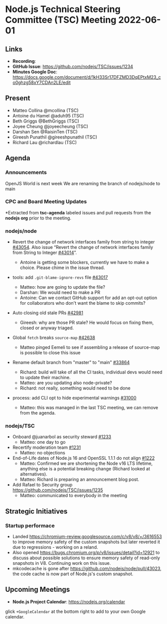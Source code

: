# Node.js Technical Steering Committee (TSC) Meeting 2022-06-01

## Links

* **Recording**:
* **GitHub Issue**: <https://github.com/nodejs/TSC/issues/1234>
* **Minutes Google Doc**: <https://docs.google.com/document/d/1kH33Sr17DFZMD3DqEPtxM23_co0ghzg58xY7CDAn2LE/edit>

## Present

* Matteo Collina @mcollina (TSC)
* Antoine du Hamel @aduh95 (TSC)
* Beth Griggs @BethGriggs (TSC)
* Joyee Cheung @joyeecheung (TSC)
* Darshan Sen @RaisinTen (TSC)
* Gireesh Punathil @gireeshpunathil (TSC)
* Richard Lau @richardlau (TSC)

## Agenda

### Announcements

OpenJS World is next week
We are renaming the branch of nodejs/node to main

### CPC and Board Meeting Updates

\*Extracted from **tsc-agenda** labeled issues and pull requests from the **nodejs org** prior to the meeting.

### nodejs/node

* Revert the change of network interfaces family from string to integer [#43054](https://github.com/nodejs/node/pull/43054). Also issue “Revert the change of network interfaces family from String to Integer [#43014](https://github.com/nodejs/node/issues/43014)”.
  * Antoine is getting some blockers, currently we have to make a choice. Please chime in the issue thread.

* tools: add `.git-blame-ignore-revs` file [#43017](https://github.com/nodejs/node/pull/43017)
  * Matteo: how are going to update the file?
  * Darshan: We would need to make a PR
  * Antoine: Can we contact GitHub support for add an opt-out option for collaborators who don't want the blame to skip commits?

* Auto closing old stale PRs [#42981](https://github.com/nodejs/node/issues/42981)
  * Gireesh: why are those PR stale? He would focus on fixing them, closed or anyway triaged.

* Global `fetch` breaks `source-map` [#42638](https://github.com/nodejs/node/issues/42638)
  * Matteo pinged Eemeli to see if assembling a release of source-map is possible to close this issue

* Rename default branch from "master" to "main" [#33864](https://github.com/nodejs/node/issues/33864)
  * Richard: build will take of all the CI tasks, individual devs would need to update their machine.
  * Matteo: are you updating also node-private?
  * Richard: not really, something would need to be done

* process: add CLI opt to hide experimental warnings [#31000](https://github.com/nodejs/node/pull/31000)
  * Matteo: this was managed in the last TSC meeting, we can remove from the agenda.

### nodejs/TSC

* Onboard @juanarbol as security steward [#1233](https://github.com/nodejs/TSC/issues/1233)
  * Matteo: one day to go
* Recertify moderation team [#1231](https://github.com/nodejs/TSC/issues/1231)
  * Matteo: no objections
* End-of-Life dates of Node.js 16 and OpenSSL 1.1.1 do not align [#1222](https://github.com/nodejs/TSC/issues/1222)
  * Matteo: Confirmed we are shortening the Node v16 LTS lifetime, anything else is a potential breaking change (Richard looked at alternatives).
  * Matteo: Richard is preparing an announcement blog post.
* Add Rafael to Security group <https://github.com/nodejs/TSC/issues/1235>
  * Matteo: communicated to everybody in the meeting

## Strategic Initiatives

### Startup performace

* Landed <https://chromium-review.googlesource.com/c/v8/v8/+/3616553> to improve memory safety of the custom snapshots but later reverted it due to regressions - working on a reland.
* Also opened <https://bugs.chromium.org/p/v8/issues/detail?id=12921> to discuss about possible solutions to ensure memory safety of read-only snapshots in V8. Continuing work on this issue.
* mkcodecache is gone after <https://github.com/nodejs/node/pull/43023>, the code cache is now part of Node.js's custom snapshot.

## Upcoming Meetings

* **Node.js Project Calendar**: <https://nodejs.org/calendar>

glick `+GoogleCalendar` at the bottom right to add to your own Google calendar.
